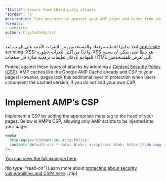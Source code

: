 ```yaml
---
"$title": Secure from third party attacks
"$order": '7'
description: Take measures to protect your AMP pages and users from security vulnerabilities on the web
formats:
- websites
author: CrystalOnScript
---
```


اتخذ تدابيرًا لحماية موقعك والمستخدمين من الثغرات الأمنية على الويب. يُعد [cross-site scripting](https://www.google.com/about/appsecurity/learning/xss/) (XSS) واحدًا من أكثر الثغرات خطورة. XSS هو خطأ أمني يمكن أن يسمح للمهاجم بإدخال تعليمات برمجية ضارة في صفحات HTML التي تُعرض للمستخدمين.

Protect against these types of attacks by adopting a [Content Security Policy (CSP)](https://csp.withgoogle.com/docs/index.html). AMP caches like the Google AMP Cache already add CSP to your pages! However, pages lack this additional layer of protection when users circumvent the cached version, if you do not add your own CSP.

# Implement AMP’s CSP

Implement a CSP by adding the appropriate meta tag to the head of your pages. Below is AMP’s CSP, allowing only AMP scripts to be injected into your page:

```html
<meta
  http-equiv="Content-Security-Policy"
  content="default-src * data: blob:; script-src blob: https://cdn.ampproject.org/v0.js https://cdn.ampproject.org/v0/ https://cdn.ampproject.org/viewer/ https://cdn.ampproject.org/rtv/; object-src 'none'; style-src 'unsafe-inline' https://cdn.ampproject.org/rtv/ https://cdn.materialdesignicons.com https://cloud.typography.com https://fast.fonts.net https://fonts.googleapis.com https://maxcdn.bootstrapcdn.com https://p.typekit.net https://use.fontawesome.com https://use.typekit.net; report-uri https://csp-collector.appspot.com/csp/amp"
/>
```

[You can view the full example here](https://github.com/ampproject/amphtml/blob/master/examples/csp.amp.html).

[tip type="read-on"] Learn more about [protecting about security vulnerabilities and CSPs here](https://developer.mozilla.org/en-US/docs/Web/HTTP/CSP). [/tip]
